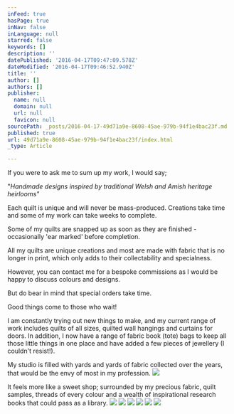 ```yaml
---
inFeed: true
hasPage: true
inNav: false
inLanguage: null
starred: false
keywords: []
description: ''
datePublished: '2016-04-17T09:47:09.578Z'
dateModified: '2016-04-17T09:46:52.940Z'
title: ''
author: []
authors: []
publisher:
  name: null
  domain: null
  url: null
  favicon: null
sourcePath: _posts/2016-04-17-49d71a9e-8608-45ae-979b-94f1e4bac23f.md
published: true
url: 49d71a9e-8608-45ae-979b-94f1e4bac23f/index.html
_type: Article

---
```

If you were to ask me to sum up my work, I would say;

"_Handmade designs inspired by traditional Welsh and Amish heritage heirlooms"_

Each quilt is unique and will never be mass-produced. Creations take time and some of my work can take weeks to complete.

Some of my quilts are snapped up as soon as they are finished - occasionally 'ear marked' before completion.

All my quilts are unique creations and most are made with fabric that is no longer in print, which only adds to their collectability and specialness.

However, you can contact me for a bespoke commissions as I would be happy to discuss colours and designs.

But do bear in mind that special orders take time.

Good things come to those who wait!

I am constantly trying out new things to make, and my current range of work includes quilts of all sizes, quilted wall hangings and curtains for doors. In addition, I now have a range of fabric book (tote) bags to keep all those little things in one place and have added a few pieces of jewellery (I couldn't resist!).

My studio is filled with yards and yards of fabric collected over the years, that would be the envy of most in my profession.
![](https://the-grid-user-content.s3-us-west-2.amazonaws.com/23bcfcb9-9a45-4819-9d2c-ebda3395fd81.jpg)

It feels more like a sweet shop; surrounded by my precious fabric, quilt samples, threads of every colour and a wealth of inspirational research books that could pass as a library.
![](https://the-grid-user-content.s3-us-west-2.amazonaws.com/aa6c4528-9544-4d4d-b543-b21532476b17.jpg)
![](https://the-grid-user-content.s3-us-west-2.amazonaws.com/cb7f337c-6371-4b1e-95e1-54ab568750c0.jpg)
![](https://the-grid-user-content.s3-us-west-2.amazonaws.com/0d6d1a51-f729-4b2e-b5e8-8dda95ee4561.jpg)
![](https://the-grid-user-content.s3-us-west-2.amazonaws.com/4463377a-2a32-405b-81a1-f52f46aed81a.jpg)
![](https://the-grid-user-content.s3-us-west-2.amazonaws.com/5ad593d6-9071-4d60-9976-d3b47cad2041.jpg)
![](https://the-grid-user-content.s3-us-west-2.amazonaws.com/6a241b82-2e71-4f1c-9f14-7e7a0a8b8485.jpg)